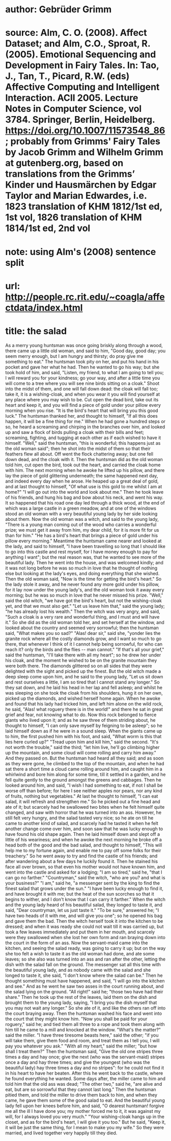 # author: Gebrüder Grimm
# source: Alm, C. O. (2008). Affect Dataset; and Alm, C.O., Sproat, R. (2005). Emotional Sequencing and Development in Fairy Tales. In: Tao, J., Tan, T., Picard, R.W. (eds) Affective Computing and Intelligent Interaction. ACII 2005. Lecture Notes in Computer Science, vol 3784. Springer, Berlin, Heidelberg. https://doi.org/10.1007/11573548_86; probably from Grimms' Fairy Tales by Jacob Grimm and Wilhelm Grimm at gutenberg.org, based on translations from the Grimms’ Kinder und Hausmärchen by Edgar Taylor and Marian Edwardes, i.e. 1823 translation of KHM 1812/1st ed, 1st vol, 1826 translation of KHM 1814/1st ed, 2nd vol
# note: using Alm's (2008) sentence split
# url: http://people.rc.rit.edu/~coagla/affectdata/index.html
# title: the salad

As a merry young huntsman was once going briskly along through a wood, there came up a little old woman, and said to him, "Good day, good day; you seem merry enough, but I am hungry and thirsty; do pray give me something to eat."
The huntsman took pity on her, and put his hand in his pocket and gave her what he had.
Then he wanted to go his way; but she took hold of him, and said, "Listen, my friend, to what I am going to tell you; I will reward you for your kindness; go your way, and after a little time you will come to a tree where you will see nine birds sitting on a cloak."
Shoot into the midst of them, and one will fall down dead: the cloak will fall too; take it, it is a wishing-cloak, and when you wear it you will find yourself at any place where you may wish to be.
Cut open the dead bird, take out its heart and keep it, and you will find a piece of gold under your pillow every morning when you rise.
"It is the bird's heart that will bring you this good luck."
The huntsman thanked her, and thought to himself, "If all this does happen, it will be a fine thing for me."
When he had gone a hundred steps or so, he heard a screaming and chirping in the branches over him, and looked up and saw a flock of birds pulling a cloak with their bills and feet; screaming, fighting, and tugging at each other as if each wished to have it himself.
"Well," said the huntsman, "this is wonderful; this happens just as the old woman said"; then he shot into the midst of them so that their feathers flew all about.
Off went the flock chattering away; but one fell down dead, and the cloak with it.
Then the huntsman did as the old woman told him, cut open the bird, took out the heart, and carried the cloak home with him.
The next morning when he awoke he lifted up his pillow, and there lay the piece of gold glittering underneath; the same happened next day, and indeed every day when he arose.
He heaped up a great deal of gold, and at last thought to himself, "Of what use is this gold to me whilst I am at home?"
"I will go out into the world and look about me."
Then he took leave of his friends, and hung his bag and bow about his neck, and went his way.
It so happened that his road one day led through a thick wood, at the end of which was a large castle in a green meadow, and at one of the windows stood an old woman with a very beautiful young lady by her side looking about them.
Now the old woman was a witch, and said to the young lady, "There is a young man coming out of the wood who carries a wonderful prize; we must get it away from him, my dear child, for it is more fit for us than for him."
"He has a bird's heart that brings a piece of gold under his pillow every morning."
Meantime the huntsman came nearer and looked at the lady, and said to himself, "I have been travelling so long that I should like to go into this castle and rest myself, for I have money enough to pay for anything I want"; but the real reason was, that he wanted to see more of the beautiful lady.
Then he went into the house, and was welcomed kindly; and it was not long before he was so much in love that he thought of nothing else but looking at the lady's eyes, and doing everything that she wished.
Then the old woman said, "Now is the time for getting the bird's heart."
So the lady stole it away, and he never found any more gold under his pillow, for it lay now under the young lady's, and the old woman took it away every morning; but he was so much in love that he never missed his prize.
"Well," said the old witch, "we have got the bird's heart, but not the wishing-cloak yet, and that we must also get."
"Let us leave him that," said the young lady; "he has already lost his wealth."
Then the witch was very angry, and said, "Such a cloak is a very rare and wonderful thing, and I must and will have it."
So she did as the old woman told her, and set herself at the window, and looked about the country and seemed very sorrowful; then the huntsman said, "What makes you so sad?"
"Alas! dear sir," said she, "yonder lies the granite rock where all the costly diamonds grow, and I want so much to go there, that whenever I think of it I cannot help being sorrowful, for who can reach it? only the birds and the flies -- man cannot."
"If that's all your grief," said the huntsman, "I'll take there with all my heart"; so he drew her under his cloak, and the moment he wished to be on the granite mountain they were both there.
The diamonds glittered so on all sides that they were delighted with the sight and picked up the finest.
But the old witch made a deep sleep come upon him, and he said to the young lady, "Let us sit down and rest ourselves a little, I am so tired that I cannot stand any longer."
So they sat down, and he laid his head in her lap and fell asleep; and whilst he was sleeping on she took the cloak from his shoulders, hung it on her own, picked up the diamonds, and wished herself home again.
When he awoke and found that his lady had tricked him, and left him alone on the wild rock, he said, "Alas! what roguery there is in the world!" and there he sat in great grief and fear, not knowing what to do.
Now this rock belonged to fierce giants who lived upon it; and as he saw three of them striding about, he thought to himself, "I can only save myself by feigning to be asleep"; so he laid himself down as if he were in a sound sleep.
When the giants came up to him, the first pushed him with his foot, and said, "What worm is this that lies here curled up?"
"Tread upon him and kill him," said the second.
"It's not worth the trouble," said the third; "let him live, he'll go climbing higher up the mountain, and some cloud will come rolling and carry him away."
And they passed on.
But the huntsman had heard all they said; and as soon as they were gone, he climbed to the top of the mountain, and when he had sat there a short time a cloud came rolling around him, and caught him in a whirlwind and bore him along for some time, till it settled in a garden, and he fell quite gently to the ground amongst the greens and cabbages.
Then he looked around him, and said, "I wish I had something to eat, if not I shall be worse off than before; for here I see neither apples nor pears, nor any kind of fruits, nothing but vegetables."
At last he thought to himself, "I can eat salad, it will refresh and strengthen me."
So he picked out a fine head and ate of it; but scarcely had he swallowed two bites when he felt himself quite changed, and saw with horror that he was turned into an ass.
However, he still felt very hungry, and the salad tasted very nice; so he ate on till he came to another kind of salad, and scarcely had he tasted it when he felt another change come over him, and soon saw that he was lucky enough to have found his old shape again.
Then he laid himself down and slept off a little of his weariness; and when he awoke the next morning he broke off a head both of the good and the bad salad, and thought to himself, "This will help me to my fortune again, and enable me to pay off some folks for their treachery."
So he went away to try and find the castle of his friends; and after wandering about a few days he luckily found it.
Then he stained his face all over brown, so that even his mother would not have known him, and went into the castle and asked for a lodging; "I am so tired," said he, "that I can go no farther."
"Countryman," said the witch, "who are you? and what is your business?"
"I am," said he, "a messenger sent by the king to find the finest salad that grows under the sun."
"I have been lucky enough to find it, and have brought it with me; but the heat of the sun scorches so that it begins to wither, and I don't know that I can carry it farther."
When the witch and the young lady heard of his beautiful salad, they longed to taste it, and said, "Dear countryman, let us just taste it."
"To be sure," answered he; "I have two heads of it with me, and will give you one"; so he opened his bag and gave them the bad.
Then the witch herself took it into the kitchen to be dressed; and when it was ready she could not wait till it was carried up, but took a few leaves immediately and put them in her mouth, and scarcely were they swallowed when she lost her own form and ran braying down into the court in the form of an ass.
Now the servant-maid came into the kitchen, and seeing the salad ready, was going to carry it up; but on the way she too felt a wish to taste it as the old woman had done, and ate some leaves; so she also was turned into an ass and ran after the other, letting the dish with the salad fall on the ground.
The messenger sat all this time with the beautiful young lady, and as nobody came with the salad and she longed to taste it, she said, "I don't know where the salad can be."
Then he thought something must have happened, and said, "I will go into the kitchen and see."
And as he went he saw two asses in the court running about, and the salad lying on the ground.
"All right!" said he; "those two have had their share."
Then he took up the rest of the leaves, laid them on the dish and brought them to the young lady, saying, "I bring you the dish myself that you may not wait any longer."
So she ate of it, and like the others ran off into the court braying away.
Then the huntsman washed his face and went into the court that they might know him.
"Now you shall be paid for your roguery," said he; and tied them all three to a rope and took them along with him till he came to a mill and knocked at the window.
"What's the matter?" said the miller.
"I have three tiresome beasts here," said the other; "if you will take them, give them food and room, and treat them as I tell you, I will pay you whatever you ask."
"With all my heart," said the miller; "but how shall I treat them?"
Then the huntsman said, "Give the old one stripes three times a day and hay once; give the next (who was the servant-maid) stripes once a day and hay three times; and give the youngest (who was the beautiful lady) hay three times a day and no stripes": for he could not find it in his heart to have her beaten.
After this he went back to the castle, where he found everything he wanted.
Some days after, the miller came to him and told him that the old ass was dead; "The other two," said he, "are alive and eat, but are so sorrowful that they cannot last long."
Then the huntsman pitied them, and told the miller to drive them back to him, and when they came, he gave them some of the good salad to eat.
And the beautiful young lady fell upon her knees before him, and said, "O dearest huntsman! forgive me all the ill I have done you; my mother forced me to it, it was against my will, for I always loved you very much."
"Your wishing-cloak hangs up in the closet, and as for the bird's heart, I will give it you too."
But he said, "Keep it, it will be just the same thing, for I mean to make you my wife."
So they were married, and lived together very happily till they died.
